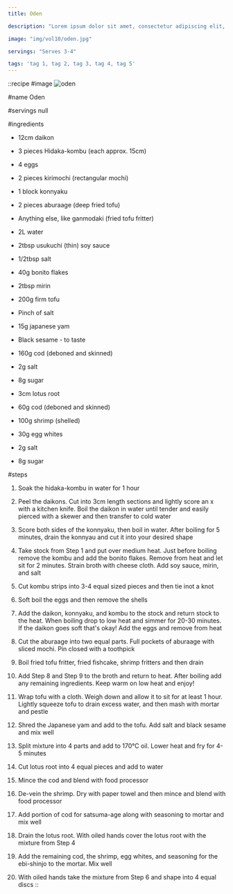 ```yaml
---
title: Oden

description: "Lorem ipsum dolor sit amet, consectetur adipiscing elit, sed do eiusmod tempor incididunt ut labore et dolore magna aliqua. Tincidunt eget nullam non nisi est sit amet facilisis."

image: "img/vol10/oden.jpg"

servings: "Serves 3-4"

tags: 'tag 1, tag 2, tag 3, tag 4, tag 5'
---
```


::recipe
#image
![oden](/img/vol10/oden.jpg)

#name
Oden

#servings
null

#ingredients
- 12cm daikon
- 3 pieces Hidaka-kombu (each approx. 15cm)
- 4 eggs
- 2 pieces kirimochi (rectangular mochi)
- 1 block konnyaku
- 2 pieces aburaage (deep fried tofu)
- Anything else, like ganmodaki (fried tofu fritter)

- 2L water
- 2tbsp usukuchi (thin) soy sauce
- 1/2tbsp salt
- 40g bonito flakes
- 2tbsp mirin

- 200g firm tofu
- Pinch of salt
- 15g japanese yam
- Black sesame - to taste

- 160g cod (deboned and skinned)
- 2g salt
- 8g sugar
- 3cm lotus root

- 60g cod (deboned and skinned)
- 100g shrimp (shelled)
- 30g egg whites
- 2g salt
- 8g sugar

#steps
1. Soak the hidaka-kombu in water for 1 hour

2. Peel the daikons. Cut into 3cm length sections and lightly score an x with a kitchen knife. Boil the daikon in water until tender and easily pierced with a skewer and then transfer to cold water

3. Score both sides of the konnyaku, then boil in water. After boiling for 5 minutes, drain the konnyau and cut it into your desired shape

4. Take stock from Step 1 and put over medium heat. Just before boiling remove the kombu and add the bonito flakes. Remove from heat and let sit for 2 minutes. Strain broth with cheese cloth. Add soy sauce, mirin, and salt

5. Cut kombu strips into 3-4 equal sized pieces and then tie inot a knot

6. Soft boil the eggs and then remove the shells

7. Add the daikon, konnyaku, and kombu to the stock and return stock to the heat. When boiling drop to low heat and simmer for 20-30 minutes. If the daikon goes soft that's okay! Add the eggs and remove from heat

8. Cut the aburaage into two equal parts. Full pockets of aburaage with sliced mochi. Pin closed with a toothpick

9. Boil fried tofu fritter, fried fishcake, shrimp fritters and then drain

10. Add Step 8 and Step 9 to the broth and return to heat. After boiling add any remaining ingredients. Keep warm on low heat and enjoy!

11. Wrap tofu with a cloth. Weigh down and allow it to sit for at least 1 hour. Lightly squeeze tofu to drain excess water, and then mash with mortar and pestle

12. Shred the Japanese yam and add to the tofu. Add salt and black sesame and mix well

13. Split mixture into 4 parts and add to 170°C oil. Lower heat and fry for 4-5 minutes

14. Cut lotus root into 4 equal pieces and add to water

15. Mince the cod and blend with food processor

16. De-vein the shrimp. Dry with paper towel and then mince and blend with food processor

17. Add portion of cod for satsuma-age along with seasoning to mortar and mix well

18. Drain the lotus root. With oiled hands cover the lotus root with the mixture from Step 4

19. Add the remaining cod, the shrimp, egg whites, and seasoning for the ebi-shinjo to the mortar. Mix well

20. With oiled hands take the mixture from Step 6 and shape into 4 equal discs
::